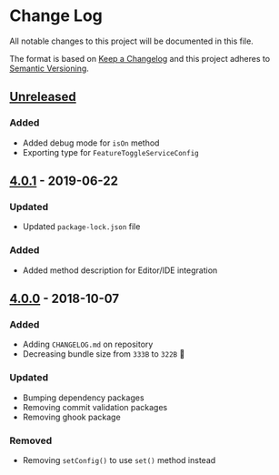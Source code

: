 # Change Log

All notable changes to this project will be documented in this file.

The format is based on [Keep a Changelog](http://keepachangelog.com/)
and this project adheres to [Semantic Versioning](http://semver.org/).

## [Unreleased][]

### Added

- Added debug mode for `isOn` method
- Exporting type for `FeatureToggleServiceConfig`

## [4.0.1][] - 2019-06-22

### Updated

- Updated `package-lock.json` file

### Added

- Added method description for Editor/IDE integration

## [4.0.0][] - 2018-10-07

### Added

- Adding `CHANGELOG.md` on repository
- Decreasing bundle size from `333B` to `322B` 🎉

### Updated

- Bumping dependency packages
- Removing commit validation packages
- Removing ghook package

### Removed

- Removing `setConfig()` to use `set()` method instead


[Unreleased]: https://github.com/willmendesneto/feature-toggle-service/compare/v4.0.1...HEAD
[4.0.1]: https://github.com/willmendesneto/feature-toggle-service/compare/v4.0.0...v4.0.1
[4.0.0]: https://github.com/willmendesneto/feature-toggle-service/tree/v4.0.0
